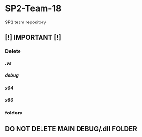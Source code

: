 # SP2-Team-18
SP2 team repository

## [!] IMPORTANT [!]
### Delete
##### .vs
##### debug
##### x64
##### x86
### folders
## DO NOT DELETE MAIN DEBUG/.dll FOLDER

